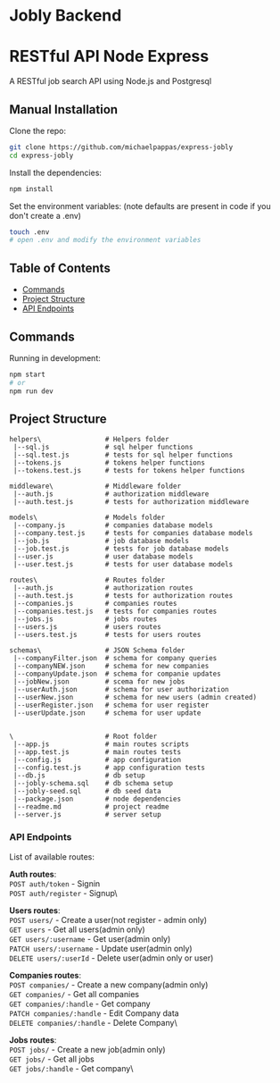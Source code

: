 # Jobly Backend

# RESTful API Node Express

A RESTful job search API using Node.js and Postgresql

## Manual Installation

Clone the repo:

```bash
git clone https://github.com/michaelpappas/express-jobly
cd express-jobly
```

Install the dependencies:

```bash
npm install
```

Set the environment variables:
(note defaults are present in code if you don't create a .env)
```bash
touch .env
# open .env and modify the environment variables
```

## Table of Contents

- [Commands](#commands)
- [Project Structure](#project-structure)
- [API Endpoints](#api-endpoints)

## Commands

Running in development:

```bash
npm start
# or
npm run dev
```

## Project Structure

```
helpers\                # Helpers folder
 |--sql.js              # sql helper functions
 |--sql.test.js         # tests for sql helper functions
 |--tokens.js           # tokens helper functions
 |--tokens.test.js      # tests for tokens helper functions

middleware\             # Middleware folder
 |--auth.js             # authorization middleware
 |--auth.test.js        # tests for authorization middleware

models\                 # Models folder
 |--company.js          # companies database models
 |--company.test.js     # tests for companies database models
 |--job.js              # job database models
 |--job.test.js         # tests for job database models
 |--user.js             # user database models
 |--user.test.js        # tests for user database models

routes\                 # Routes folder
 |--auth.js             # authorization routes
 |--auth.test.js        # tests for authorization routes
 |--companies.js        # companies routes
 |--companies.test.js   # tests for companies routes
 |--jobs.js             # jobs routes
 |--users.js            # users routes
 |--users.test.js       # tests for users routes

schemas\                # JSON Schema folder
 |--companyFilter.json  # schema for company queries
 |--companyNEW.json     # schema for new companies
 |--companyUpdate.json  # schema for companie updates
 |--jobNew.json         # scema for new jobs
 |--userAuth.json       # schema for user authorization
 |--userNew.json        # schema for new users (admin created)
 |--userRegister.json   # schema for user register
 |--userUpdate.json     # schema for user update


\                       # Root folder
 |--app.js              # main routes scripts
 |--app.test.js         # main routes tests
 |--config.js           # app configuration
 |--config.test.js      # app configuration tests
 |--db.js               # db setup
 |--jobly-schema.sql    # db schema setup
 |--jobly-seed.sql      # db seed data
 |--package.json        # node dependencies
 |--readme.md           # project readme
 |--server.js           # server setup
```

### API Endpoints

List of available routes:

**Auth routes**:\
`POST auth/token` - Signin\
`POST auth/register` - Signup\

**Users routes**:\
`POST users/` - Create a user(not register - admin only)\
`GET users` - Get all users(admin only)\
`GET users/:username` - Get user(admin only)\
`PATCH users/:username` - Update user(admin only)\
`DELETE users/:userId` - Delete user(admin only or user)

**Companies routes**:\
`POST companies/` - Create a new company(admin only)\
`GET companies/` - Get all companies\
`GET companies/:handle` - Get company\
`PATCH companies/:handle` - Edit Company data\
`DELETE companies/:handle` - Delete Company\

**Jobs routes**:\
`POST jobs/` - Create a new job(admin only)\
`GET jobs/` - Get all jobs\
`GET jobs/:handle` - Get company\



